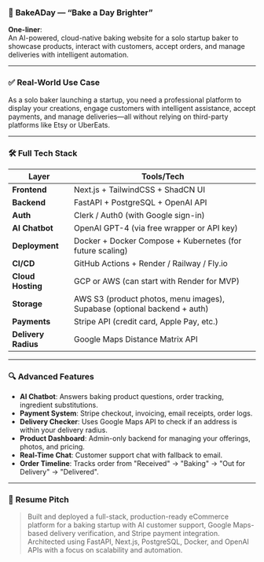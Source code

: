 ### 🥐 **BakeADay** — “Bake a Day Brighter”
**One-liner**:  
An AI-powered, cloud-native baking website for a solo startup baker to showcase products, interact with customers, accept orders, and manage deliveries with intelligent automation.

---

### ✅ **Real-World Use Case**
As a solo baker launching a startup, you need a professional platform to display your creations, engage customers with intelligent assistance, accept payments, and manage deliveries—all without relying on third-party platforms like Etsy or UberEats.

---

### 🛠️ **Full Tech Stack**
| Layer              | Tools/Tech                                                                 |
|-------------------|------------------------------------------------------------------------------|
| **Frontend**       | Next.js + TailwindCSS + ShadCN UI                                          |
| **Backend**        | FastAPI + PostgreSQL + OpenAI API                                           |
| **Auth**           | Clerk / Auth0 (with Google sign-in)                                        |
| **AI Chatbot**     | OpenAI GPT-4 (via free wrapper or API key)                                 |
| **Deployment**     | Docker + Docker Compose + Kubernetes (for future scaling)                  |
| **CI/CD**          | GitHub Actions + Render / Railway / Fly.io                                 |
| **Cloud Hosting**  | GCP or AWS (can start with Render for MVP)                                 |
| **Storage**        | AWS S3 (product photos, menu images), Supabase (optional backend + auth)  |
| **Payments**       | Stripe API (credit card, Apple Pay, etc.)                                  |
| **Delivery Radius**| Google Maps Distance Matrix API                                            |

---

### 🔍 **Advanced Features**
- **AI Chatbot**: Answers baking product questions, order tracking, ingredient substitutions.
- **Payment System**: Stripe checkout, invoicing, email receipts, order logs.
- **Delivery Checker**: Uses Google Maps API to check if an address is within your delivery radius.
- **Product Dashboard**: Admin-only backend for managing your offerings, photos, and pricing.
- **Real-Time Chat**: Customer support chat with fallback to email.
- **Order Timeline**: Tracks order from "Received" → "Baking" → "Out for Delivery" → "Delivered".

---

### 💼 **Resume Pitch**
> Built and deployed a full-stack, production-ready eCommerce platform for a baking startup with AI customer support, Google Maps-based delivery verification, and Stripe payment integration. Architected using FastAPI, Next.js, PostgreSQL, Docker, and OpenAI APIs with a focus on scalability and automation.
